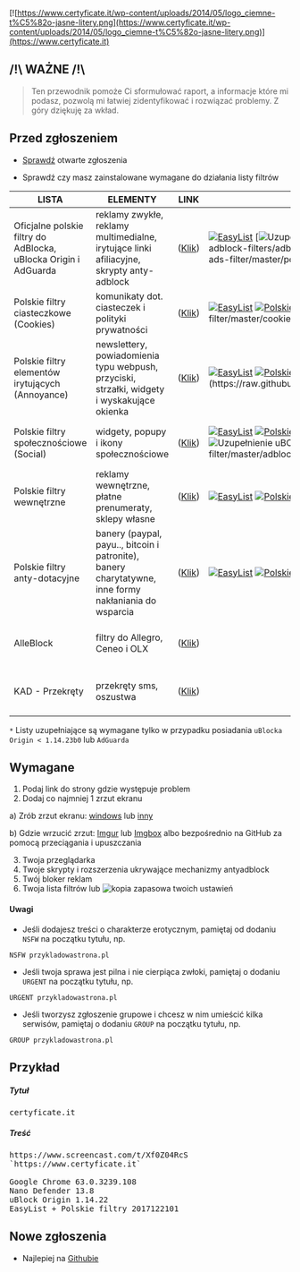 [![https://www.certyficate.it/wp-content/uploads/2014/05/logo_ciemne-t%C5%82o-jasne-litery.png](https://www.certyficate.it/wp-content/uploads/2014/05/logo_ciemne-t%C5%82o-jasne-litery.png)](https://www.certyficate.it)

## /!\ WAŻNE /!\
> Ten przewodnik pomoże Ci sformułować raport, a informacje które mi podasz, pozwolą mi łatwiej zidentyfikować i rozwiązać problemy. Z góry dziękuję za wkład.

## Przed zgłoszeniem
* [Sprawdź](https://github.com/MajkiIT/polish-ads-filter/issues) otwarte zgłoszenia

* Sprawdź czy masz zainstalowane wymagane do działania listy filtrów

**LISTA** | **ELEMENTY** | **LINK** | **WYMAGANE** | **ZGODNOŚĆ** |
--- |--- |--- |--- |---
Oficjalne polskie filtry do AdBlocka, uBlocka Origin i AdGuarda | reklamy zwykłe, reklamy multimedialne, irytujące linki afiliacyjne, skrypty anty-adblock | ([Klik](https://raw.githubusercontent.com/MajkiIT/polish-ads-filter/master/polish-adblock-filters/adblock.txt)) | [![EasyList](https://img.shields.io/badge/color--brightgreen.svg?label=EasyList)](https://easylist.to/easylist/easylist.txt) [![Uzupełnienie uBO](https://img.shields.io/badge/color--yellowgreen.svg?label=Uzupełnienie%20do%20uB%20*)](https://raw.githubusercontent.com/MajkiIT/polish-ads-filter/master/polish-adblock-filters/adblock_ublock.txt) [![Uzupełnienie AG](https://img.shields.io/badge/color--yellowgreen.svg?label=Uzupełnienie%20do%20AG%20*)](https://raw.githubusercontent.com/MajkiIT/polish-ads-filter/master/polish-adblock-filters/adblock_adguard.txt) | ![uBO](https://www.certyficate.it/adblock/ublock.png) ![AG](https://www.certyficate.it/adblock/adguard_new.png) ![ADB](https://www.certyficate.it/adblock/adblock.png) ![ABP](https://www.certyficate.it/adblock/adblock_plus.png) ![NANO](https://www.certyficate.it/adblock/nano.png)
Polskie filtry ciasteczkowe (Cookies) | komunikaty dot. ciasteczek i polityki prywatności | ([Klik](https://raw.githubusercontent.com/MajkiIT/polish-ads-filter/master/cookies_filters/adblock_cookies.txt)) | [![EasyList](https://img.shields.io/badge/color--brightgreen.svg?label=EasyList)](https://easylist.to/easylist/easylist.txt) [![Polskie filtry](https://img.shields.io/badge/color--red.svg?label=Polskie%20filtry)](https://raw.githubusercontent.com/MajkiIT/polish-ads-filter/master/polish-adblock-filters/adblock.txt) [![Uzupełnienie uBO_AG](https://img.shields.io/badge/color--yellowgreen.svg?label=Uzupełnienie%20do%20uB%20i%20AG%20*)](https://raw.githubusercontent.com/MajkiIT/polish-ads-filter/master/cookies_filters/cookies_uB_AG.txt) | ![uBO](https://www.certyficate.it/adblock/ublock.png) ![AG](https://www.certyficate.it/adblock/adguard_new.png) ![ADB](https://www.certyficate.it/adblock/adblock.png) ![ABP](https://www.certyficate.it/adblock/adblock_plus.png) ![NANO](https://www.certyficate.it/adblock/nano.png)
Polskie filtry elementów irytujących (Annoyance) | newslettery, powiadomienia typu webpush, przyciski, strzałki, widgety i wyskakujące okienka | ([Klik](https://raw.githubusercontent.com/PolishFiltersTeam/PolishAnnoyanceFilters/master/PPB.txt)) | [![EasyList](https://img.shields.io/badge/color--brightgreen.svg?label=EasyList)](https://easylist.to/easylist/easylist.txt) [![Polskie filtry](https://img.shields.io/badge/color--red.svg?label=Polskie%20filtry)](https://raw.githubusercontent.com/MajkiIT/polish-ads-filter/master/polish-adblock-filters/adblock.txt) [![Polskie filtry cookie](https://img.shields.io/badge/color--orange.svg?label=Polskie%20filtry%20Cookies)](https://raw.githubusercontent.com/MajkiIT/polish-ads-filter/master/cookies_filters/adblock_cookies.txt) [![Uzupełnienie uBO_AG](https://img.shields.io/badge/color--yellowgreen.svg?label=Uzupełnienie%20do%20uB%20i%20AG%20*)](https://raw.githubusercontent.com/PolishFiltersTeam/PolishAnnoyanceFilters/master/PPB_uBlock_AdGuard.txt) | ![uBO](https://www.certyficate.it/adblock/ublock.png) ![AG](https://www.certyficate.it/adblock/adguard_new.png) ![ADB](https://www.certyficate.it/adblock/adblock.png) ![ABP](https://www.certyficate.it/adblock/adblock_plus.png) ![NANO](https://www.certyficate.it/adblock/nano.png)
Polskie filtry społecznościowe (Social) | widgety, popupy i ikony społecznościowe | ([Klik](https://raw.githubusercontent.com/MajkiIT/polish-ads-filter/master/adblock_social_filters/adblock_social_list.txt)) | [![EasyList](https://img.shields.io/badge/color--brightgreen.svg?label=EasyList)](https://easylist.to/easylist/easylist.txt) [![Polskie filtry](https://img.shields.io/badge/color--red.svg?label=Polskie%20filtry)](https://raw.githubusercontent.com/MajkiIT/polish-ads-filter/master/polish-adblock-filters/adblock.txt) [![Polskie filtry cookie](https://img.shields.io/badge/color--orange.svg?label=Polskie%20filtry%20Cookies)](https://raw.githubusercontent.com/MajkiIT/polish-ads-filter/master/cookies_filters/adblock_cookies.txt) [![Polskie filtry elementów irytujących](https://img.shields.io/badge/color--yellow.svg?label=Polskie%20filtry%20Annoyance)](https://raw.githubusercontent.com/PolishFiltersTeam/PolishAnnoyanceFilters/master/PPB.txt) [![Fanboy Social](https://img.shields.io/badge/color--blue.svg?label=Fanboy%20Social)](https://easylist-downloads.adblockplus.org/fanboy-social.txt) [![Uzupełnienie uBO_AG](https://img.shields.io/badge/color--yellowgreen.svg?label=Uzupełnienie%20do%20uB%20i%20AG%20*)](https://raw.githubusercontent.com/MajkiIT/polish-ads-filter/master/adblock_social_filters/social_filters_uB_AG.txt) | ![uBO](https://www.certyficate.it/adblock/ublock.png) ![AG](https://www.certyficate.it/adblock/adguard_new.png) ![ADB](https://www.certyficate.it/adblock/adblock.png) ![ABP](https://www.certyficate.it/adblock/adblock_plus.png) ![NANO](https://www.certyficate.it/adblock/nano.png)
Polskie filtry wewnętrzne | reklamy wewnętrzne, płatne prenumeraty, sklepy własne | ([Klik](https://raw.githubusercontent.com/MajkiIT/polish-ads-filter/master/inside-filters/adblock_wewnetrzne.txt)) | [![EasyList](https://img.shields.io/badge/color--brightgreen.svg?label=EasyList)](https://easylist.to/easylist/easylist.txt) [![Polskie filtry](https://img.shields.io/badge/color--red.svg?label=Polskie%20filtry)](https://raw.githubusercontent.com/MajkiIT/polish-ads-filter/master/polish-adblock-filters/adblock.txt) [![Polskie filtry cookie](https://img.shields.io/badge/color--orange.svg?label=Polskie%20filtry%20Cookies)](https://raw.githubusercontent.com/MajkiIT/polish-ads-filter/master/cookies_filters/adblock_cookies.txt) [![Polskie filtry elementów irytujących](https://img.shields.io/badge/color--yellow.svg?label=Polskie%20filtry%20Annoyance)](https://raw.githubusercontent.com/PolishFiltersTeam/PolishAnnoyanceFilters/master/PPB.txt) | ![uBO](https://www.certyficate.it/adblock/ublock.png) ![AG](https://www.certyficate.it/adblock/adguard_new.png) ![NANO](https://www.certyficate.it/adblock/nano.png)
Polskie filtry anty-dotacyjne | banery (paypal, payu.., bitcoin i patronite), banery charytatywne, inne formy nakłaniania do wsparcia | ([Klik](https://raw.githubusercontent.com/MajkiIT/polish-ads-filter/master/anti-donate-filters/adblock_anty-dotacje.txt)) | [![EasyList](https://img.shields.io/badge/color--brightgreen.svg?label=EasyList)](https://easylist.to/easylist/easylist.txt) [![Polskie filtry](https://img.shields.io/badge/color--red.svg?label=Polskie%20filtry)](https://raw.githubusercontent.com/MajkiIT/polish-ads-filter/master/polish-adblock-filters/adblock.txt) [![Polskie filtry cookie](https://img.shields.io/badge/color--orange.svg?label=Polskie%20filtry%20Cookies)](https://raw.githubusercontent.com/MajkiIT/polish-ads-filter/master/cookies_filters/adblock_cookies.txt) [![Polskie filtry elementów irytujących](https://img.shields.io/badge/color--yellow.svg?label=Polskie%20filtry%20Annoyance)](https://raw.githubusercontent.com/PolishFiltersTeam/PolishAnnoyanceFilters/master/PPB.txt) | ![uBO](https://www.certyficate.it/adblock/ublock.png) ![AG](https://www.certyficate.it/adblock/adguard_new.png) ![NANO](https://www.certyficate.it/adblock/nano.png)
AlleBlock | filtry do Allegro, Ceneo i OLX | ([Klik](https://alleblock.pl/alleblock/alleblock.txt)) | | ![uBO](https://www.certyficate.it/adblock/ublock.png) ![AG](https://www.certyficate.it/adblock/adguard_new.png) ![ADB](https://www.certyficate.it/adblock/adblock.png) ![ABP](https://www.certyficate.it/adblock/adblock_plus.png) ![NANO](https://www.certyficate.it/adblock/nano.png)
KAD - Przekręty | przekręty sms, oszustwa | ([Klik](https://raw.githubusercontent.com/azet12/KAD/master/KAD.txt)) | | ![uBO](https://www.certyficate.it/adblock/ublock.png) ![AG](https://www.certyficate.it/adblock/adguard_new.png) ![ADB](https://www.certyficate.it/adblock/adblock.png) ![ABP](https://www.certyficate.it/adblock/adblock_plus.png) ![NANO](https://www.certyficate.it/adblock/nano.png)

`*` Listy uzupełniające są wymagane tylko w przypadku posiadania `uBlocka Origin < 1.14.23b0` lub `AdGuarda`

## Wymagane
1. Podaj link do strony gdzie występuje problem
2. Dodaj co najmniej 1 zrzut ekranu
 
 a) Zrób zrzut ekranu: [windows](http://www.7tutorials.com/how-use-snipping-tool) lub [inny](http://www.take-a-screenshot.org/)
 
 b) Gdzie wrzucić zrzut: [Imgur](http://imgur.com/) lub [Imgbox](http://imgbox.com/) albo bezpośrednio na GitHub za pomocą przeciągania i upuszczania

3. Twoja przeglądarka
4. Twoje skrypty i rozszerzenia ukrywające mechanizmy antyadblock
5. Twój bloker reklam
6. Twoja lista filtrów lub ![kopia zapasowa](https://github.com/MajkiIT/polish-ads-filter/wiki/Jak-stworzy%C4%87,-opublikowa%C4%87-i-za%C5%82adowa%C4%87-kopie-zapasow%C4%85-ustawie%C5%84-uBlock-Origin) twoich ustawień

#### Uwagi

- Jeśli dodajesz treści o charakterze erotycznym, pamiętaj od dodaniu `NSFW` na początku tytułu, np. 

```NSFW przykladowastrona.pl```

- Jeśli twoja sprawa jest pilna i nie cierpiąca zwłoki, pamiętaj o dodaniu `URGENT` na początku tytułu, np. 

```URGENT przykladowastrona.pl```

- Jeśli tworzysz zgłoszenie grupowe i chcesz w nim umieścić kilka serwisów, pamiętaj o dodaniu `GROUP` na początku tytułu, np. 

```GROUP przykladowastrona.pl```

## Przykład

##### Tytuł
<pre>certyficate.it</pre>

##### Treść
<pre>
https://www.screencast.com/t/Xf0Z04RcS
`https://www.certyficate.it`

Google Chrome 63.0.3239.108
Nano Defender 13.8
uBlock Origin 1.14.22
EasyList + Polskie filtry 2017122101
</pre>

## Nowe zgłoszenia
* Najlepiej na [Githubie](https://github.com/MajkiIT/polish-ads-filter/issues/new)
